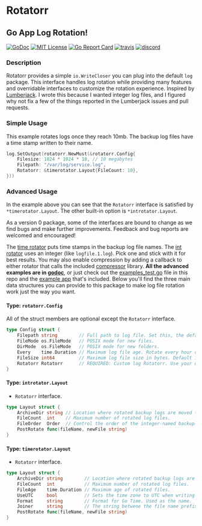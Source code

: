 
# Rotatorr

## Go App Log Rotation!

[![GoDoc](https://godoc.org/golift.io/rotatorr/svc?status.svg)](https://godoc.org/golift.io/rotatorr) [![MIT License](http://img.shields.io/:license-mit-blue.svg)](https://github.com/golift/rotatorr/blob/master/LICENSE) [![Go Report Card](https://goreportcard.com/badge/golift.io/rotatorr)](https://goreportcard.com/report/golift.io/rotatorr)
[![travis](https://travis-ci.org/golift/rotatorr.svg?branch=main "Travis Tests")](https://travis-ci.org/golift/rotatorr)
[![discord](https://badgen.net/badge/icon/Discord?color=0011ff&label&icon=https://simpleicons.now.sh/discord/eee "GoLift Discord")](https://golift.io/discord)


### Description

Rotatorr provides a simple `io.WriteCloser` you can plug into the default `log`
package. This interface handles log rotation while providing many features and
overridable interfaces to customize the rotation experience. Inspired by
[Lumberjack](https://github.com/natefinch/lumberjack). I wrote this because I
wanted integer log files, and I figured why not fix a few of the things
reported in the Lumberjack issues and pull requests.

### Simple Usage

This example rotates logs once they reach 10mb. The backup log files have a
time stamp written to their name.
```go
log.SetOutput(rotatorr.NewMust(&rotatorr.Config{
	Filesize: 1024 * 1024 * 10, // 10 megabytes
	Filepath: "/var/log/service.log",
	Rotatorr: &timerotator.Layout{FileCount: 10},
}))
```

### Advanced Usage

In the example above you can see that the `Rotatorr` interface is satisfied by
`*timerotator.Layout`. The other built-in option is `*introtator.Layout`.

As a version 0 package, some of the interfaces are bound to change as we find bugs
and make further improvements. Feedback and bug reports are welcomed and encouraged!

The [time rotator](https://pkg.go.dev/golift.io/rotatorr/timerotator)
puts time stamps in the backup log file names.
The [int rotator](https://pkg.go.dev/golift.io/rotatorr/introtator)
uses an integer (like `logfile.1.log`). Pick one and stick with it for best results.
You may also enable compression by adding a callback to either rotator that calls
the included [compressor](https://pkg.go.dev/golift.io/rotatorr/compressor) library.
**All the advanced examples are in [godoc](https://pkg.go.dev/golift.io/rotatorr)**,
or just check out the [examples_test.go](examples_test.go) file in this repo and the
[example app](cmd/exampleapp/main.go) that's included.
Below you'll find the three main data structures you can provide to this
package to make log file rotation work just the way you want.

#### Type: `rotatorr.Config`

All of the struct members are optional except the `Rotatorr` interface.

```go
type Config struct {
	Filepath string        // Full path to log file. Set this, the default is lousy.
	FileMode os.FileMode   // POSIX mode for new files.
	DirMode  os.FileMode   // POSIX mode for new folders.
	Every    time.Duration // Maximum log file age. Rotate every hour or day, etc.
	FileSize int64         // Maximum log file size in bytes. Default is unlimited (no rotation).
	Rotatorr Rotatorr      // REQUIRED: Custom log Rotatorr. Use your own or one of the provided interfaces.
}
```

#### Type: `introtator.Layout`

 -   `Rotatorr` interface.

```go
type Layout struct {
	ArchiveDir string // Location where rotated backup logs are moved to.
	FileCount  int    // Maximum number of rotated log files.
	FileOrder  Order  // Control the order of the integer-named backup log files.
	PostRotate func(fileName, newFile string)
}
```

#### Type: `timerotator.Layout`

-   `Rotatorr` interface.

```go
type Layout struct {
	ArchiveDir string        // Location where rotated backup logs are moved to.
	FileCount  int           // Maximum number of rotated log files.
	FileAge    time.Duration // Maximum age of rotated files.
	UseUTC     bool          // Sets the time zone to UTC when writing Time Formats (backup files).
	Format     string        // Format for Go Time. Used as the name.
	Joiner     string        // The string betwene the file name prefix and time stamp. Default: -
	PostRotate func(fileName, newFile string)
}
```
